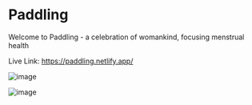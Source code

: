# Paddling
  Welcome to Paddling - a celebration of womankind, focusing menstrual health

Live Link:
https://paddling.netlify.app/


![image](https://user-images.githubusercontent.com/90199704/155232225-1145380e-a364-4d9d-bdf7-d9e8c90d33a6.png)

![image](https://user-images.githubusercontent.com/90199704/155232345-4b81ffbd-c9e6-48a5-957c-23519fd375f1.png)
